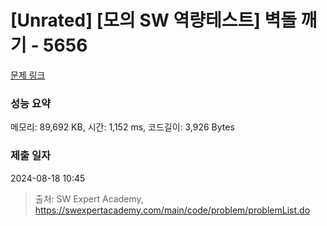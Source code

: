 # [Unrated] [모의 SW 역량테스트] 벽돌 깨기 - 5656 

[문제 링크](https://swexpertacademy.com/main/code/problem/problemDetail.do?contestProbId=AWXRQm6qfL0DFAUo) 

### 성능 요약

메모리: 89,692 KB, 시간: 1,152 ms, 코드길이: 3,926 Bytes

### 제출 일자

2024-08-18 10:45



> 출처: SW Expert Academy, https://swexpertacademy.com/main/code/problem/problemList.do